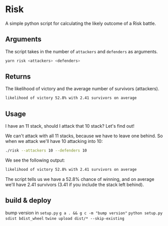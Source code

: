 # Risk
A simple python script for calculating the likely outcome of a Risk battle.

## Arguments
The script takes in the number of `attackers` and `defenders` as arguments. 
```sh
yarn risk <attackers> <defenders>
```

## Returns
The likelihood of victory and the average number of survivors (attackers).
```sh
likelihood of victory 52.8% with 2.41 survivors on average
```

## Usage
I have an 11 stack, should I attack that 10 stack? Let's find out!

We can't attack with all 11 stacks, because we have to leave one behind. So when we attack we'll have 10 attacking into 10:

```sh
./risk --attackers 10 --defenders 10
```

We see the following output:
```sh
likelihood of victory 52.8% with 2.41 survivors on average
```

The script tells us we have a 52.8% chance of winning, and on average we'll have 2.41 survivors (3.41 if you include the stack left behind).


## build & deploy
bump version in `setup.py`
`g a . && g c -m "bump version"`
`python setup.py sdist bdist_wheel`
`twine upload dist/* --skip-existing`